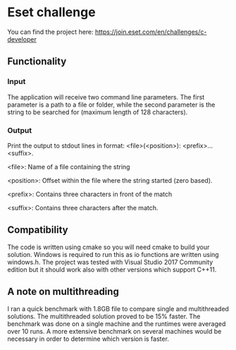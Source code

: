 # Eset challenge

You can find the project here:
https://join.eset.com/en/challenges/c-developer

## Functionality
### Input
The application will receive two command line parameters. The first parameter is a path to a file or folder, while the second parameter is the string to be searched for (maximum length of 128 characters).

### Output
Print the output to stdout lines in format: \<file\>(\<position\>): \<prefix\>…\<suffix\>.

\<file\>: Name of a file containing the string

\<position\>: Offset within the file where the string started (zero based).

\<prefix\>: Contains three characters in front of the match

\<suffix\>: Contains three characters after the match.

## Compatibility
The code is written using cmake so you will need cmake to build your solution. Windows is required to run this as io functions are written using windows.h. The project was tested with Visual Studio 2017 Community edition but it should work also with other versions which support C++11.

## A note on multithreading
I ran a quick benchmark with 1.8GB file to compare single and multithreaded solutions. The multithreaded solution proved to be 15% faster. The benchmark was done on a single machine and the runtimes were averaged over 10 runs. A more extensive benchmark on several machines would be necessary in order to determine which version is faster.

